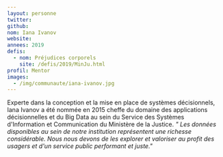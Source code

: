 ```yaml
---
layout: personne
twitter: 
github: 
nom: Iana Ivanov
website:
annees: 2019
defis: 
  - nom: Préjudices corporels
    site: /defis/2019/MinJu.html
profil: Mentor
images:
  - /img/communaute/iana-ivanov.jpg
---
```


Experte dans la conception et la mise en place de systèmes décisionnels, Iana Ivanov a été nommée en 2015 cheffe du domaine des applications décisionnelles et du Big Data au sein du Service des Systèmes d'Information et Communication du Ministère de la Justice.
_" Les données disponibles au sein de notre institution représentent une richesse considérable. Nous nous devons de les explorer et valoriser au profit des usagers et d'un service public performant et juste."_

